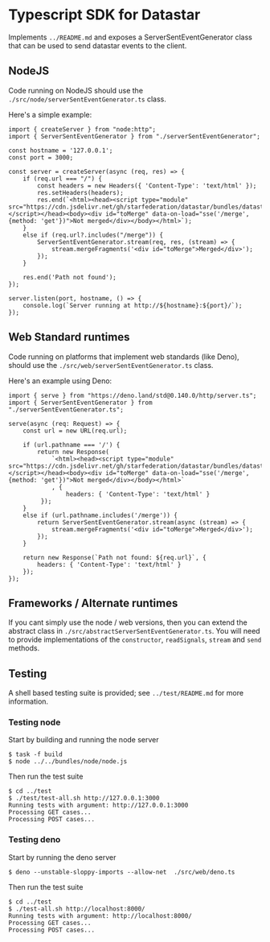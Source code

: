 # Typescript SDK for Datastar

Implements `../README.md` and exposes a ServerSentEventGenerator class that can be used to
send datastar events to the client.

## NodeJS

Code running on NodeJS should use the `./src/node/serverSentEventGenerator.ts` class.

Here's a simple example:

```
import { createServer } from "node:http";
import { ServerSentEventGenerator } from "./serverSentEventGenerator";

const hostname = '127.0.0.1';
const port = 3000;

const server = createServer(async (req, res) => {
    if (req.url === "/") {
        const headers = new Headers({ 'Content-Type': 'text/html' });
        res.setHeaders(headers);
        res.end(`<html><head><script type="module" src="https://cdn.jsdelivr.net/gh/starfederation/datastar/bundles/datastar.js"></script></head><body><div id="toMerge" data-on-load="sse('/merge', {method: 'get'})">Not merged</div></body></html>`);
    }
    else if (req.url?.includes("/merge")) {
        ServerSentEventGenerator.stream(req, res, (stream) => {
            stream.mergeFragments('<div id="toMerge">Merged</div>');
        });
    }

    res.end('Path not found');
});

server.listen(port, hostname, () => {
	console.log(`Server running at http://${hostname}:${port}/`);
});
```

## Web Standard runtimes

Code running on platforms that implement web standards (like Deno), should use the `./src/web/serverSentEventGenerator.ts` class.

Here's an example using Deno:

```
import { serve } from "https://deno.land/std@0.140.0/http/server.ts";
import { ServerSentEventGenerator } from "./serverSentEventGenerator.ts";

serve(async (req: Request) => {
    const url = new URL(req.url);

    if (url.pathname === '/') {
        return new Response(
            `<html><head><script type="module" src="https://cdn.jsdelivr.net/gh/starfederation/datastar/bundles/datastar.js"></script></head><body><div id="toMerge" data-on-load="sse('/merge', {method: 'get'})">Not merged</div></body></html>`
            , {
                headers: { 'Content-Type': 'text/html' }
         });
    }
    else if (url.pathname.includes('/merge')) {
        return ServerSentEventGenerator.stream(async (stream) => {
            stream.mergeFragments('<div id="toMerge">Merged</div>');
        });
    }

    return new Response(`Path not found: ${req.url}`, {
        headers: { 'Content-Type': 'text/html' }
    });
});
```

## Frameworks / Alternate runtimes

If you cant simply use the node / web versions, then you can extend the abstract class in `./src/abstractServerSentEventGenerator.ts`. You will need to provide implementations of the `constructor`, `readSignals`, `stream` and `send` methods.

## Testing

A shell based testing suite is provided; see `../test/README.md` for more information.

### Testing node

Start by building and running the node server

```
$ task -f build
$ node ../../bundles/node/node.js
```

Then run the test suite

```
$ cd ../test
$ ./test/test-all.sh http://127.0.0.1:3000
Running tests with argument: http://127.0.0.1:3000
Processing GET cases...
Processing POST cases...
```

### Testing deno

Start by running the deno server

```
$ deno --unstable-sloppy-imports --allow-net  ./src/web/deno.ts
```

Then run the test suite

```
$ cd ../test
$ ./test-all.sh http://localhost:8000/
Running tests with argument: http://localhost:8000/
Processing GET cases...
Processing POST cases...
```
